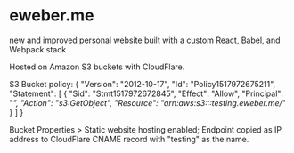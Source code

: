 # eweber.me
new and improved personal website built with a custom React, Babel, and Webpack stack

Hosted on Amazon S3 buckets with CloudFlare.

S3 Bucket policy:
{
    "Version": "2012-10-17",
    "Id": "Policy1517972675211",
    "Statement": [
        {
            "Sid": "Stmt1517972672845",
            "Effect": "Allow",
            "Principal": "*",
            "Action": "s3:GetObject",
            "Resource": "arn:aws:s3:::testing.eweber.me/*"
        }
    ]
}

Bucket Properties > Static website hosting enabled; Endpoint copied as IP address to CloudFlare CNAME record with "testing" as the name.
